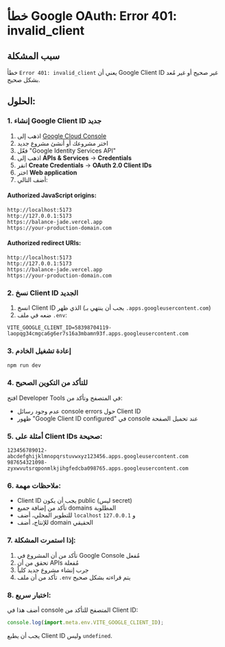 # خطأ Google OAuth: Error 401: invalid_client

## سبب المشكلة
خطأ `Error 401: invalid_client` يعني أن Google Client ID غير صحيح أو غير مُعد بشكل صحيح.

## الحلول:

### 1. إنشاء Google Client ID جديد

1. اذهب إلى [Google Cloud Console](https://console.cloud.google.com/)
2. اختر مشروعك أو أنشئ مشروع جديد
3. فعّل "Google Identity Services API"
4. اذهب إلى **APIs & Services** → **Credentials**
5. انقر **Create Credentials** → **OAuth 2.0 Client IDs**
6. اختر **Web application**
7. أضف التالي:

#### Authorized JavaScript origins:
```
http://localhost:5173
http://127.0.0.1:5173
https://balance-jade.vercel.app
https://your-production-domain.com
```

#### Authorized redirect URIs:
```
http://localhost:5173
http://127.0.0.1:5173
https://balance-jade.vercel.app
https://your-production-domain.com
```

### 2. نسخ Client ID الجديد

1. انسخ Client ID الذي ظهر (يجب أن ينتهي بـ `.apps.googleusercontent.com`)
2. ضعه في ملف `.env`:

```env
VITE_GOOGLE_CLIENT_ID=58398704119-laopqg34cmgca6g6er7s16a3mbamn93f.apps.googleusercontent.com
```

### 3. إعادة تشغيل الخادم

```bash
npm run dev
```

### 4. للتأكد من التكوين الصحيح

افتح Developer Tools في المتصفح وتأكد من:
- عدم وجود رسائل console errors حول Client ID
- ظهور "Google Client ID configured" في console عند تحميل الصفحة

### 5. أمثلة على Client IDs صحيحة:

```
123456789012-abcdefghijklmnopqrstuvwxyz123456.apps.googleusercontent.com
987654321098-zyxwvutsrqponmlkjihgfedcba098765.apps.googleusercontent.com
```

### 6. ملاحظات مهمة:

- Client ID يجب أن يكون public (ليس secret)
- تأكد من إضافة جميع domains المطلوبة
- للتطوير المحلي، أضف `localhost` و `127.0.0.1`
- للإنتاج، أضف domain الحقيقي

### 7. إذا استمرت المشكلة:

1. تأكد من أن المشروع في Google Console مُفعل
2. تحقق من أن APIs مُفعلة
3. جرب إنشاء مشروع جديد كلياً
4. تأكد من أن ملف `.env` يتم قراءته بشكل صحيح

### 8. اختبار سريع:

أضف هذا في console المتصفح للتأكد من Client ID:

```javascript
console.log(import.meta.env.VITE_GOOGLE_CLIENT_ID);
```

يجب أن يطبع Client ID وليس `undefined`.
